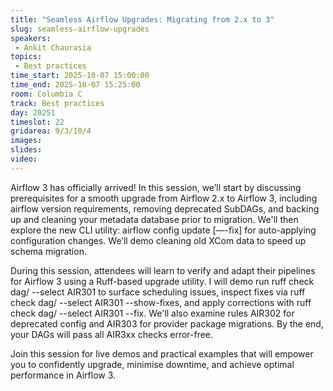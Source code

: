 ```yaml
---
title: "Seamless Airflow Upgrades: Migrating from 2.x to 3"
slug: seamless-airflow-upgrades
speakers:
 - Ankit Chaurasia
topics:
 - Best practices
time_start: 2025-10-07 15:00:00
time_end: 2025-10-07 15:25:00
room: Columbia C
track: Best practices
day: 20251
timeslot: 22
gridarea: 9/3/10/4
images: 
slides:
video:
---
```


Airflow 3 has officially arrived! In this session, we’ll start by discussing prerequisites for a smooth upgrade from Airflow 2.x to Airflow 3, including airflow version requirements, removing deprecated SubDAGs, and backing up and cleaning your metadata database prior to migration. We'll then explore the new CLI utility: airflow config update [—-fix] for auto-applying configuration changes. We’ll demo cleaning old XCom data to speed up schema migration.

During this session, attendees will learn to verify and adapt their pipelines for Airflow 3 using a Ruff-based upgrade utility. I will demo run ruff check dag/ --select AIR301 to surface scheduling issues, inspect fixes via ruff check dag/ --select AIR301 --show-fixes, and apply corrections with ruff check dag/ --select AIR301 --fix. We'll also examine rules AIR302 for deprecated config and AIR303 for provider package migrations. By the end, your DAGs will pass all AIR3xx checks error-free. 

Join this session for live demos and practical examples that will empower you to confidently upgrade, minimise downtime, and achieve optimal performance in Airflow 3.